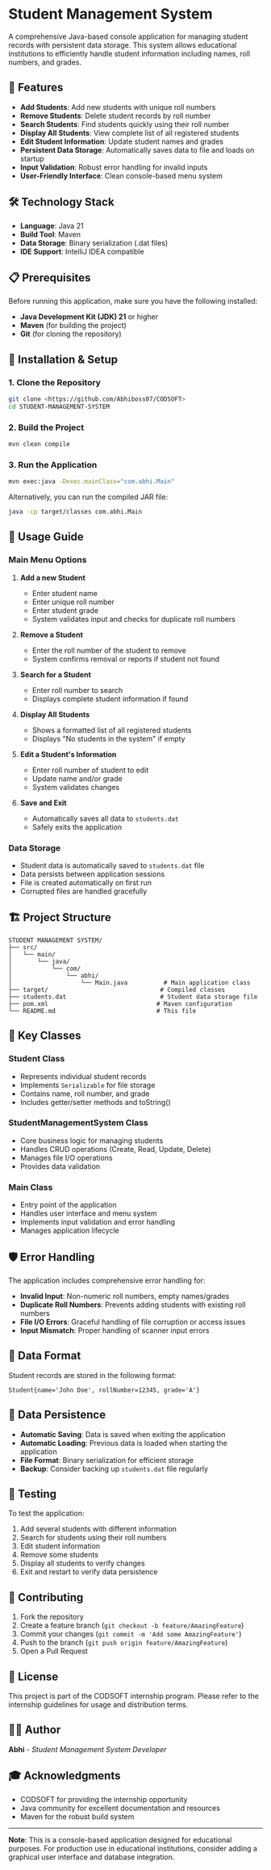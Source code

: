 # Student Management System

A comprehensive Java-based console application for managing student records with persistent data storage. This system allows educational institutions to efficiently handle student information including names, roll numbers, and grades.

## 🎯 Features

- **Add Students**: Add new students with unique roll numbers
- **Remove Students**: Delete student records by roll number
- **Search Students**: Find students quickly using their roll number
- **Display All Students**: View complete list of all registered students
- **Edit Student Information**: Update student names and grades
- **Persistent Data Storage**: Automatically saves data to file and loads on startup
- **Input Validation**: Robust error handling for invalid inputs
- **User-Friendly Interface**: Clean console-based menu system

## 🛠️ Technology Stack

- **Language**: Java 21
- **Build Tool**: Maven
- **Data Storage**: Binary serialization (.dat files)
- **IDE Support**: IntelliJ IDEA compatible

## 📋 Prerequisites

Before running this application, make sure you have the following installed:

- **Java Development Kit (JDK) 21** or higher
- **Maven** (for building the project)
- **Git** (for cloning the repository)

## 🚀 Installation & Setup

### 1. Clone the Repository
```bash
git clone <https://github.com/Abhiboss07/CODSOFT>
cd STUDENT-MANAGEMENT-SYSTEM
```

### 2. Build the Project
```bash
mvn clean compile
```

### 3. Run the Application
```bash
mvn exec:java -Dexec.mainClass="com.abhi.Main"
```

Alternatively, you can run the compiled JAR file:
```bash
java -cp target/classes com.abhi.Main
```

## 📖 Usage Guide

### Main Menu Options

1. **Add a new Student**
   - Enter student name
   - Enter unique roll number
   - Enter student grade
   - System validates input and checks for duplicate roll numbers

2. **Remove a Student**
   - Enter the roll number of the student to remove
   - System confirms removal or reports if student not found

3. **Search for a Student**
   - Enter roll number to search
   - Displays complete student information if found

4. **Display All Students**
   - Shows a formatted list of all registered students
   - Displays "No students in the system" if empty

5. **Edit a Student's Information**
   - Enter roll number of student to edit
   - Update name and/or grade
   - System validates changes

6. **Save and Exit**
   - Automatically saves all data to `students.dat`
   - Safely exits the application

### Data Storage

- Student data is automatically saved to `students.dat` file
- Data persists between application sessions
- File is created automatically on first run
- Corrupted files are handled gracefully

## 🏗️ Project Structure

```
STUDENT MANAGEMENT SYSTEM/
├── src/
│   └── main/
│       └── java/
│           └── com/
│               └── abhi/
│                   └── Main.java          # Main application class
├── target/                               # Compiled classes
├── students.dat                          # Student data storage file
├── pom.xml                              # Maven configuration
└── README.md                            # This file
```

## 🔧 Key Classes

### Student Class
- Represents individual student records
- Implements `Serializable` for file storage
- Contains name, roll number, and grade
- Includes getter/setter methods and toString()

### StudentManagementSystem Class
- Core business logic for managing students
- Handles CRUD operations (Create, Read, Update, Delete)
- Manages file I/O operations
- Provides data validation

### Main Class
- Entry point of the application
- Handles user interface and menu system
- Implements input validation and error handling
- Manages application lifecycle

## 🛡️ Error Handling

The application includes comprehensive error handling for:

- **Invalid Input**: Non-numeric roll numbers, empty names/grades
- **Duplicate Roll Numbers**: Prevents adding students with existing roll numbers
- **File I/O Errors**: Graceful handling of file corruption or access issues
- **Input Mismatch**: Proper handling of scanner input errors

## 📝 Data Format

Student records are stored in the following format:
```
Student{name='John Doe', rollNumber=12345, grade='A'}
```

## 🔄 Data Persistence

- **Automatic Saving**: Data is saved when exiting the application
- **Automatic Loading**: Previous data is loaded when starting the application
- **File Format**: Binary serialization for efficient storage
- **Backup**: Consider backing up `students.dat` file regularly

## 🧪 Testing

To test the application:

1. Add several students with different information
2. Search for students using their roll numbers
3. Edit student information
4. Remove some students
5. Display all students to verify changes
6. Exit and restart to verify data persistence

## 🤝 Contributing

1. Fork the repository
2. Create a feature branch (`git checkout -b feature/AmazingFeature`)
3. Commit your changes (`git commit -m 'Add some AmazingFeature'`)
4. Push to the branch (`git push origin feature/AmazingFeature`)
5. Open a Pull Request

## 📄 License

This project is part of the CODSOFT internship program. Please refer to the internship guidelines for usage and distribution terms.

## 👨‍💻 Author

**Abhi** - *Student Management System Developer*

## 🎓 Acknowledgments

- CODSOFT for providing the internship opportunity
- Java community for excellent documentation and resources
- Maven for the robust build system

---

**Note**: This is a console-based application designed for educational purposes. For production use in educational institutions, consider adding a graphical user interface and database integration.
